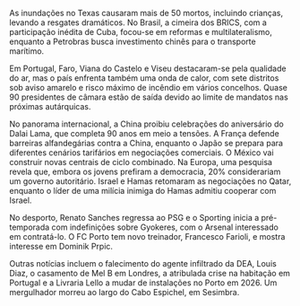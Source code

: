 As inundações no Texas causaram mais de 50 mortos, incluindo crianças, levando a resgates dramáticos. No Brasil, a cimeira dos BRICS, com a participação inédita de Cuba, focou-se em reformas e multilateralismo, enquanto a Petrobras busca investimento chinês para o transporte marítimo.

Em Portugal, Faro, Viana do Castelo e Viseu destacaram-se pela qualidade do ar, mas o país enfrenta também uma onda de calor, com sete distritos sob aviso amarelo e risco máximo de incêndio em vários concelhos. Quase 90 presidentes de câmara estão de saída devido ao limite de mandatos nas próximas autárquicas.

No panorama internacional, a China proibiu celebrações do aniversário do Dalai Lama, que completa 90 anos em meio a tensões. A França defende barreiras alfandegárias contra a China, enquanto o Japão se prepara para diferentes cenários tarifários em negociações comerciais. O México vai construir novas centrais de ciclo combinado. Na Europa, uma pesquisa revela que, embora os jovens prefiram a democracia, 20% considerariam um governo autoritário. Israel e Hamas retomaram as negociações no Qatar, enquanto o líder de uma milícia inimiga do Hamas admitiu cooperar com Israel.

No desporto, Renato Sanches regressa ao PSG e o Sporting inicia a pré-temporada com indefinições sobre Gyokeres, com o Arsenal interessado em contratá-lo. O FC Porto tem novo treinador, Francesco Farioli, e mostra interesse em Dominik Prpic.

Outras notícias incluem o falecimento do agente infiltrado da DEA, Louis Diaz, o casamento de Mel B em Londres, a atribulada crise na habitação em Portugal e a Livraria Lello a mudar de instalações no Porto em 2026. Um mergulhador morreu ao largo do Cabo Espichel, em Sesimbra.